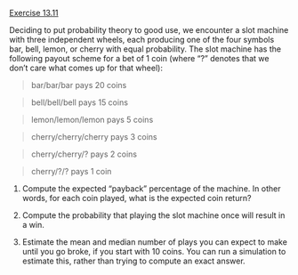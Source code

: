 [Exercise 13.11](ex_11/)

Deciding to put probability theory to good use, we encounter a slot
machine with three independent wheels, each producing one of the four
symbols bar, bell, lemon, or
cherry with equal probability. The slot machine has the
following payout scheme for a bet of 1 coin (where “?” denotes that we
don’t care what comes up for that wheel):

> bar/bar/bar pays 20 coins

> bell/bell/bell pays 15 coins

> lemon/lemon/lemon pays 5 coins

> cherry/cherry/cherry pays 3 coins

> cherry/cherry/? pays 2 coins

> cherry/?/? pays 1 coin

1.  Compute the expected “payback” percentage of the machine. In other
    words, for each coin played, what is the expected coin return?

2.  Compute the probability that playing the slot machine once will
    result in a win.

3.  Estimate the mean and median number of plays you can expect to make
    until you go broke, if you start with 10 coins. You can run a
    simulation to estimate this, rather than trying to compute an
    exact answer.
